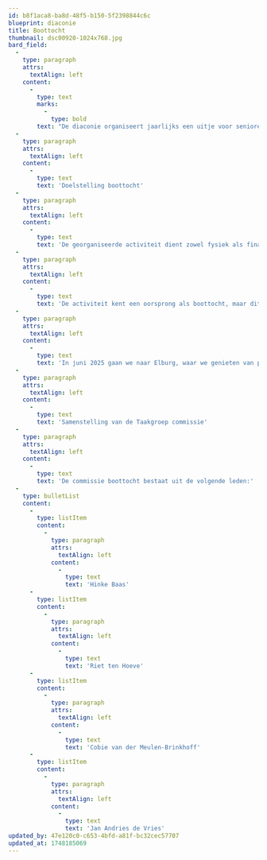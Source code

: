 ```yaml
---
id: b8f1aca8-ba8d-48f5-b150-5f2398844c6c
blueprint: diaconie
title: Boottocht
thumbnail: dsc00920-1024x768.jpg
bard_field:
  -
    type: paragraph
    attrs:
      textAlign: left
    content:
      -
        type: text
        marks:
          -
            type: bold
        text: "De diaconie organiseert jaarlijks een uitje voor senioren.\_"
  -
    type: paragraph
    attrs:
      textAlign: left
    content:
      -
        type: text
        text: 'Doelstelling boottocht'
  -
    type: paragraph
    attrs:
      textAlign: left
    content:
      -
        type: text
        text: 'De georganiseerde activiteit dient zowel fysiek als financieel toegankelijk te zijn voor senioren.'
  -
    type: paragraph
    attrs:
      textAlign: left
    content:
      -
        type: text
        text: 'De activiteit kent een oorsprong als boottocht, maar dit kan ook een andere activiteit zijn. Doel is om een gezellig samenzijn te organiseren. Voor deelname wordt een financiële bijdrage gevraagd. Voor deelnemers die financieel minder draagkrachtig zijn, wordt er vanuit de diaconie een bijdrage gedaan. Hiervoor is een legaat beschikbaar gesteld. Voor de dag van de activiteit worden vrijwilligers gevraagd om deelnemers waar nodig te ondersteunen, bijvoorbeeld voor vervoer en medische ondersteuning. Ook wordt er een uitnodiging aan het pastores team gedaan om aanwezig te zijn bij de activiteit.'
  -
    type: paragraph
    attrs:
      textAlign: left
    content:
      -
        type: text
        text: 'In juni 2025 gaan we naar Elburg, waar we genieten van prachtige zandsculpturen bij de expositie ‘Bijbelverhalen in zand’. Het bezoek aan de expositie wordt gevolgd door een ontspannen boottocht inclusief lunch vanuit de haven van Elburg.'
  -
    type: paragraph
    attrs:
      textAlign: left
    content:
      -
        type: text
        text: 'Samenstelling van de Taakgroep commissie'
  -
    type: paragraph
    attrs:
      textAlign: left
    content:
      -
        type: text
        text: 'De commissie boottocht bestaat uit de volgende leden:'
  -
    type: bulletList
    content:
      -
        type: listItem
        content:
          -
            type: paragraph
            attrs:
              textAlign: left
            content:
              -
                type: text
                text: 'Hinke Baas'
      -
        type: listItem
        content:
          -
            type: paragraph
            attrs:
              textAlign: left
            content:
              -
                type: text
                text: 'Riet ten Hoeve'
      -
        type: listItem
        content:
          -
            type: paragraph
            attrs:
              textAlign: left
            content:
              -
                type: text
                text: 'Cobie van der Meulen-Brinkhoff'
      -
        type: listItem
        content:
          -
            type: paragraph
            attrs:
              textAlign: left
            content:
              -
                type: text
                text: 'Jan Andries de Vries'
updated_by: 47e120c0-c653-4bfd-a81f-bc32cec57707
updated_at: 1748185069
---
```

